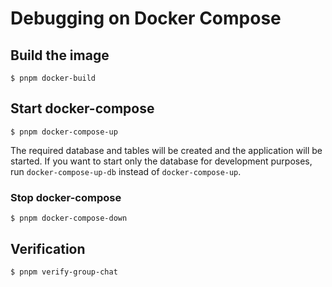 # Debugging on Docker Compose

## Build the image

```shell
$ pnpm docker-build
```

## Start docker-compose

```shell
$ pnpm docker-compose-up
```

The required database and tables will be created and the application will be started.
If you want to start only the database for development purposes, run `docker-compose-up-db` instead
of `docker-compose-up`.

### Stop docker-compose

```shell
$ pnpm docker-compose-down
```

## Verification

```shell
$ pnpm verify-group-chat
```



